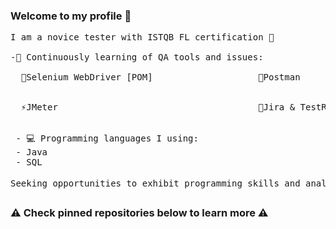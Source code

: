 ### Welcome to my profile 👋 
<pre>
I am a novice tester with ISTQB FL certification 📄
 
-🌱 Continuously learning of QA tools and issues:

  👾Selenium WebDriver [POM]                    🔎Postman


  ⚡JMeter                                      💬Jira & TestRail
                                                

 - 💻 Programming languages I using:
 - Java
 - SQL 
 
Seeking opportunities to exhibit programming skills and analytical mindset in a professional manner 💻💼
</pre>

### ⚠️ Check pinned repositories below to learn more ⚠️
<!--
**anowacki10/anowacki10** is a ✨ _special_ ✨ repository because its `README.md` (this file) appears on your GitHub profile.

Here are some ideas to get you started:

- 🔭 I’m currently working on ...
- 🌱 I’m currently learning ...
- 👯 I’m looking to collaborate on ...
- 🤔 I’m looking for help with ...
- 💬 Ask me about ...
- 📫 How to reach me: ...
- 😄 Pronouns: ...
- ⚡ Fun fact: ...
-->
